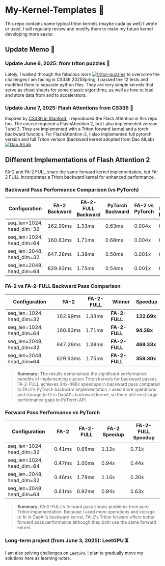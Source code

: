 # My-Kernel-Templates :floppy_disk:
This repo contains some typical triton kernels (maybe cuda as well) I wrote or used. I will regularly review and modify them to make my future kernel developing more easier.
## Update Memo :calling:
### Update June 6, 2025: from triton puzzles :gift_heart:
Lately, I walked through the fabulous work [![triton-puzzles](https://badgen.net/badge/Srush/Triton%20Puzzles/blue?icon=github)](https://github.com/srush/Triton-Puzzles/) to overcome the challenges I am facing in CS336 2025Spring. I passed the 12 tests and modified them to separate python files. They are very simple kernels that serve as cheat sheets for some classic algorithms, as well as how to load and store data from and to accelerators. 

### Update June 7, 2025: Flash Attentions from CS336 :rocket:
Inspired by [CS336 in Stanford](https://stanford-cs336.github.io/spring2025/), I reproduced the Flash Attention in this repo too. The course required a FlashAttention 2, but I also implemented version 1 and 3.
They are implemented with a Triton forward kernel and a torch backward function. For FlashAttention-2, I also implemented full pytorch version and full Triton verison (backward kernel adopted from Dao AILab) [![Dao AILab](https://badgen.net/badge/Dao-AILab/flash-attention/blue?icon=github)](https://github.com/Dao-AILab/flash-attention)
## Different Implementations of Flash Attention 2

FA-2 and FA-2 FULL share the same forward kernel implementation, but FA-2 FULL incorporates a Triton backward kernel for enhanced performance.

### Backward Pass Performance Comparison (vs PyTorch)

| Configuration | FA-2 Backward | FA-2-FULL Backward | PyTorch Backward | FA-2 vs PyTorch | FA-2-FULL vs PyTorch |
|---|---|---|---|---|---|
| seq_len=1024, head_dim=32 | 162.99ms | 1.33ms | 0.63ms | 0.004x | 0.47x |
| seq_len=1024, head_dim=64 | 160.83ms | 1.71ms | 0.68ms | 0.004x | 0.40x |
| seq_len=2048, head_dim=32 | 647.28ms | 1.38ms | 0.50ms | 0.001x | 0.36x |
| seq_len=2048, head_dim=64 | 629.93ms | 1.75ms | 0.54ms | 0.001x | 0.31x |

### FA-2 vs FA-2-FULL Backward Pass Comparison

| Configuration | FA-2 | FA-2-FULL | Winner | Speedup |
|---|---|---|---|---|
| seq_len=1024, head_dim=32 | 162.99ms | 1.33ms | **FA-2-FULL** | **122.69x** |
| seq_len=1024, head_dim=64 | 160.83ms | 1.71ms | **FA-2-FULL** | **94.28x** |
| seq_len=2048, head_dim=32 | 647.28ms | 1.38ms | **FA-2-FULL** | **468.33x** |
| seq_len=2048, head_dim=64 | 629.93ms | 1.75ms | **FA-2-FULL** | **359.30x** |

> **Summary**: The results demonstrate the significant performance benefits of implementing custom Triton kernels for backward passes. FA-2-FULL achieves 94x-468x speedups in backward pass compared to FA-2's PyTorch backward implementation. I used more operations and storage to fit in DaoAI's backward kernel, so there still exist large performance gaps to PyTorch API.

### Forward Pass Performance vs PyTorch

| Configuration | FA-2 | FA-2-FULL | FA-2 Speedup | FA-2-FULL Speedup |
|---|---|---|---|---|
| seq_len=1024, head_dim=32 | 0.41ms | 0.65ms | 1.12x | 0.71x |
| seq_len=1024, head_dim=64 | 0.47ms | 1.00ms | 0.94x | 0.44x |
| seq_len=2048, head_dim=32 | 0.46ms | 1.78ms | 1.16x | 0.30x |
| seq_len=2048, head_dim=64 | 0.61ms | 0.92ms | 0.94x | 0.63x |

> **Summary**: FA-2-FULL's forward pass shows problems from pure Triton implementation. Because I used more operations and storage to fit in DaoAI's backward kernel, FA-2's Triton forward offers better forward pass performance although they both use the same forward kernel.

### Long-term project (from June 3, 2025): LeetGPU :hourglass_flowing_sand:
I am also solving challenges on [`LeetGPU`](https://leetgpu.com/challenges). I plan to gradually move my solutions here as learning notes. 
